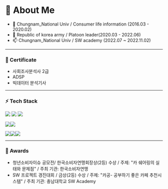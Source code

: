 # 👋 About Me 

- 🔭 Chungnam_National Univ / Consumer life information (2016.03 - 2020.02) 
- 👯 Republic of korea army / Platoon leader(2020.03 - 2022.06) 
- 📫 Chungnam_National Univ / SW academy (2022.07 ~ 2022.11.02)

---
###  👯 Certificate

- 사회조사분석사 2급
- ADSP
- 빅데이터 분석기사


---
### ⚡ Tech Stack
<img src="https://img.shields.io/badge/Python-3776AB?style=for-the-badge&logo=Python&logoColor=white"> <img src="https://img.shields.io/badge/Numpy-013243?style=for-the-badge&logo=Numpy&logoColor=white"> <img src="https://img.shields.io/badge/Pandas-150458?style=for-the-badge&logo=Pandas&logoColor=white"> 

<img src="https://img.shields.io/badge/Notion-000000?style=for-the-badge&logo=Notion&logoColor=white"><img src="https://img.shields.io/badge/Git_hub-181717?style=for-the-badge&logo=Github&logoColor=white">

<img src="https://img.shields.io/badge/Simple Analytics-FF4F64?style=for-the-badge&logo=Simple Analytics&logoColor=white"><img src="https://img.shields.io/badge/Scikit_learn-F7931E?style=for-the-badge&logo=Scikit-learn&logoColor=white"><img src="https://img.shields.io/badge/Keras-D00000?style=for-the-badge&logo=Keras&logoColor=white">


---
### 🔭 Awards
- 청년소비자이슈 공모전/ 한국소비자연맹회장상(2등) 수상 / 주제: "카 쉐어링의 실태와 문제점" / 주최 기관: 한국소비자연맹
- SW 프로젝트 경진대회 / 금상(2등) 수상 / 주제: "카공- 공부하기 좋은 카페 추천시스템" / 주최 기관: 충남대학교 SW Academy
<!--
**jangpow/jangpow** is a ✨ _special_ ✨ repository because its `README.md` (this file) appears on your GitHub profile.

Here are some ideas to get you started:

- 🔭 I’m currently working on ...
- 🌱 I’m currently learning ...
- 👯 I’m looking to collaborate on ...
- 🤔 I’m looking for help with ...
- 💬 Ask me about ...
- 📫 How to reach me: ...
- 😄 Pronouns: ...
- ⚡ Fun fact: ...
-->

